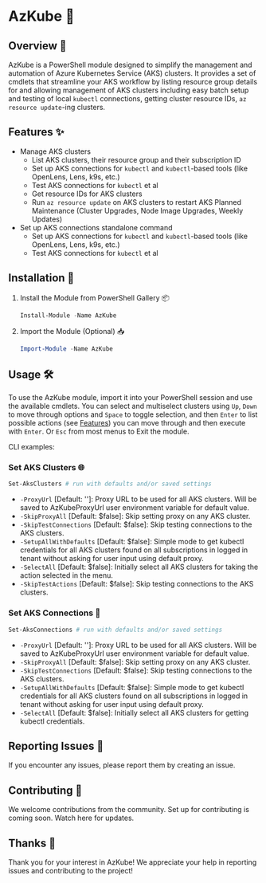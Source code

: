 # AzKube 🚀

## Overview 📖
AzKube is a PowerShell module designed to simplify the management and automation of Azure Kubernetes Service (AKS) clusters. It provides a set of cmdlets that streamline your AKS workflow by listing resource group details for and allowing management of AKS clusters including easy batch setup and testing of local `kubectl` connections, getting cluster resource IDs, `az resource update`-ing clusters.

## Features ✨
- Manage AKS clusters
  - List AKS clusters, their resource group and their subscription ID
  - Set up AKS connections for `kubectl` and `kubectl`-based tools (like OpenLens, Lens, k9s, etc.)
  - Test AKS connections for `kubectl` et al
  - Get resource IDs for AKS clusters
  - Run `az resource update` on AKS clusters to restart AKS Planned Maintenance (Cluster Upgrades, Node Image Upgrades, Weekly Updates)
- Set up AKS connections standalone command
    - Set up AKS connections for `kubectl` and `kubectl`-based tools (like OpenLens, Lens, k9s, etc.)
    - Test AKS connections for `kubectl` et al

## Installation 🤝
1. Install the Module from PowerShell Gallery 📦
    ```powershell
    Install-Module -Name AzKube
    ```

2. Import the Module (Optional) 📥
    ```powershell
    Import-Module -Name AzKube
    ```
## Usage 🛠️
To use the AzKube module, import it into your PowerShell session and use the available cmdlets. You can select and multiselect clusters using `Up`, `Down` to move through options and `Space` to toggle selection, and then `Enter` to list possible actions (see [Features](#Features)) you can move through and then execute with `Enter`. Or `Esc` from most menus to Exit the module.

CLI examples:

### Set AKS Clusters 🌐
```powershell
Set-AksClusters # run with defaults and/or saved settings
```
- `-ProxyUrl` [Default: '']: Proxy URL to be used for all AKS clusters. Will be saved to AzKubeProxyUrl user environment variable for default value.
- `-SkipProxyAll` [Default: $false]: Skip setting proxy on any AKS cluster.
- `-SkipTestConnections` [Default: $false]: Skip testing connections to the AKS clusters.
- `-SetupAllWithDefaults` [Default: $false]: Simple mode to get kubectl credentials for all AKS clusters found on all subscriptions in logged in tenant without asking for user input using default proxy.
- `-SelectAll` [Default: $false]: Initially select all AKS clusters for taking the action selected in the menu.
- `-SkipTestActions` [Default: $false]: Skip testing connections to the AKS clusters.

### Set AKS Connections 🔗
```powershell
Set-AksConnections # run with defaults and/or saved settings
```
- `-ProxyUrl` [Default: '']: Proxy URL to be used for all AKS clusters. Will be saved to AzKubeProxyUrl user environment variable for default value.
- `-SkipProxyAll` [Default: $false]: Skip setting proxy on any AKS cluster.
- `-SkipTestConnections` [Default: $false]: Skip testing connections to the AKS clusters.
- `-SetupAllWithDefaults` [Default: $false]: Simple mode to get kubectl credentials for all AKS clusters found on all subscriptions in logged in tenant without asking for user input using default proxy.
- `-SelectAll` [Default: $false]: Initially select all AKS clusters for getting kubectl credentials.

## Reporting Issues 🐛
If you encounter any issues, please report them by creating an issue. 
<!-- If you encounter any issues, please report them by creating an issue as described at [ISSUES.md](./docs/ISSUES.md). -->

## Contributing 🤝
We welcome contributions from the community. Set up for contributing is coming soon. Watch here for updates.

## Thanks 🙏
Thank you for your interest in AzKube! We appreciate your help in reporting issues and contributing to the project!
